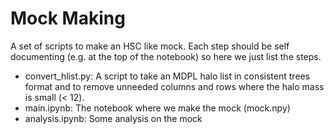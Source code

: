 # Mock Making

A set of scripts to make an HSC like mock. Each step should be self documenting (e.g. at the top of the notebook) so here we just list the steps.

* convert_hlist.py: A script to take an MDPL halo list in consistent trees format and to remove unneeded columns and rows where the halo mass is small (< 12).
* main.ipynb: The notebook where we make the mock (mock.npy)
* analysis.ipynb: Some analysis on the mock
